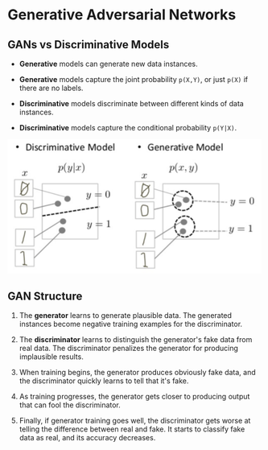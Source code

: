 # Generative Adversarial Networks

## GANs vs Discriminative Models
* **Generative** models can generate new data instances.

* **Generative** models capture the joint probability `p(X,Y)`, or just `p(X)` if there are no labels.

* **Discriminative** models discriminate between different kinds of data instances.

* **Discriminative** models capture the conditional probability `p(Y|X)`.

![alt text](difference.png) <br />

## GAN Structure
1. The **generator** learns to generate plausible data. The generated instances become negative training examples for the discriminator.

2. The **discriminator** learns to distinguish the generator's fake data from real data. The discriminator penalizes the generator for producing implausible results.

3. When training begins, the generator produces obviously fake data, and the discriminator quickly learns to tell that it's fake.

4. As training progresses, the generator gets closer to producing output that can fool the discriminator.

5. Finally, if generator training goes well, the discriminator gets worse at telling the difference between real and fake. It starts to classify fake data as real, and its accuracy decreases.